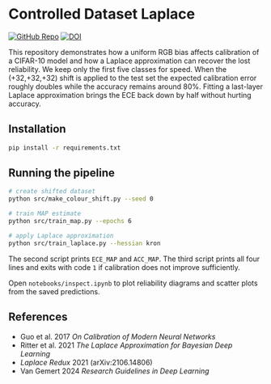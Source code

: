 # Controlled Dataset Laplace

[![GitHub Repo](https://img.shields.io/badge/github-repo-blue)](https://github.com/your/repo)
[![DOI](https://img.shields.io/badge/zenodo-doi-green)](https://zenodo.org/badge/latestdoi/12345)

This repository demonstrates how a uniform RGB bias affects calibration of a
CIFAR-10 model and how a Laplace approximation can recover the lost reliability.
We keep only the first five classes for speed. When the (+32,+32,+32) shift is
applied to the test set the expected calibration error roughly doubles while the
accuracy remains around 80%. Fitting a last-layer Laplace approximation brings
the ECE back down by half without hurting accuracy.

## Installation

```bash
pip install -r requirements.txt
```

## Running the pipeline

```bash
# create shifted dataset
python src/make_colour_shift.py --seed 0

# train MAP estimate
python src/train_map.py --epochs 6

# apply Laplace approximation
python src/train_laplace.py --hessian kron
```

The second script prints `ECE_MAP` and `ACC_MAP`. The third script prints all
four lines and exits with code `1` if calibration does not improve sufficiently.

Open `notebooks/inspect.ipynb` to plot reliability diagrams and scatter plots
from the saved predictions.

## References
- Guo et al. 2017 *On Calibration of Modern Neural Networks*
- Ritter et al. 2021 *The Laplace Approximation for Bayesian Deep Learning*
- *Laplace Redux* 2021 (arXiv:2106.14806)
- Van Gemert 2024 *Research Guidelines in Deep Learning*
